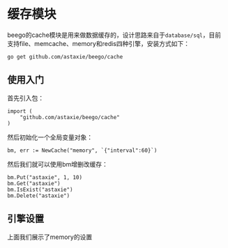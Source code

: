 # 缓存模块
beego的cache模块是用来做数据缓存的，设计思路来自于`database/sql`，目前支持file、memcache、memory和redis四种引擎，安装方式如下：

	go get github.com/astaxie/beego/cache
	
## 使用入门
首先引入包：

	import (
		"github.com/astaxie/beego/cache"
	)

然后初始化一个全局变量对象：

	bm, err := NewCache("memory", `{"interval":60}`)

然后我们就可以使用bm增删改缓存：

	bm.Put("astaxie", 1, 10)
	bm.Get("astaxie")
	bm.IsExist("astaxie")
	bm.Delete("astaxie")

## 引擎设置
上面我们展示了memory的设置														